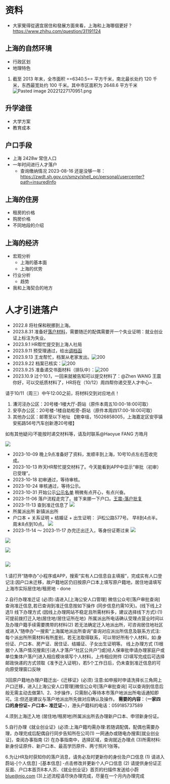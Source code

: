 # 资料
- 大家覺得從適宜居住和發展方面來看，上海和上海哪個更好？https://www.zhihu.com/question/31191124 

## 上海的自然环境
- 行政区划
- 地理特色
1. 截至 2013 年末，全市面积 ==6340.5== 平方千米，南北最长处约 120 千米，东西最宽处约 100 千米。其中市区面积为 2648.6 平方千米 ![Pasted image 20221227170951.png](https://s2.loli.net/2022/12/27/8hDPwGk9ZSemaBQ.png)
## 升学途径
- 大学方案
- 教育成本
## 户口手段
- 上海 2428w 常住人口
- 一年时间进行人才落户
	- 查询缴纳情况 2023-08-16 还是没够一年： https://zwdt.sh.gov.cn/smzy/shell_pc/personal/usercenter?path=insuredInfo
## 上海的住房
- 租房的价格
- 购房价格
- 不同地段的介绍

## 上海的经济
- 宏观分析 
	- 上海的基本面
	- 上海的优势
- 行业分析
	- 趋势
- 我和上海契合的地方

# 人才引进落户
- 2022.8 将社保和税挪到上海。
- 2023.8.31 准备好[落户材料](note/1.%20人才引进落户申请材料包-230814/C1371-王震-人才引进-漕河泾/2-申报信息表.xlsx)，需要随迁的配偶需要开一个失业证明：就业创业证上标注为失业。
- 2023.9.1 HR帮忙提交到上海人社局
- 2023.9.11 预受理通过，给出[调档函](note/files/王震-调档函.pdf)
- 2023.9.13 王龙帮忙，档案从老家发出。![200](note/files/Pasted%20image%2020230919115439.png)
- 2023.9.22 档案已核实：![200](note/files/img_v2_b07b19de-2566-42ae-91d8-4c789c3310dg.jpg)
- 2023.9.25 准备递交书面材料（排队中）：![200](note/files/img_v2_e9b494b8-f995-40f1-9f48-90108d96fcbg.jpg)
- 2023.10.9 过个10.1，一回来就被告知可以提交材料了：@Zhen WANG 王震 
你好，可以交纸质材料了，HR将在（10/12）周四帮你递交至人才中心~

请于10/11（周三）中午12:00之前，将材料交到对应地点！
1. 漕河泾办公区：20号楼-1楼大厅-蔚站（原件本周五10:00-18:00可取）
2. 安亭办公区：20号楼-1楼自助柜旁-蔚站（原件本周四17:00-18:00可取）
3. 其他办公区：邮寄至以下地址
【鲍幸瑶，15026858005，上海嘉定区安亭镇安拓路56号汽车创新港20号楼】

如有其他疑问/不能按时递交材料等，请及时联系@Haoyue FANG 方皓月

![](note/files/img_v2_33c13e9a-4822-4a2e-8c3b-4ce82c85d5dg.jpg)
- 2023-10-09 晚上9点准备好了资料，发顺丰到上海，10号10点左右签收完成。
- 2023-10-13 昨天HR帮忙提交材料了。今天能看到APP中显示“审批（初审）已受理”。
- 2023-10-18 初审通过，等待审核。
- 2023-10-24 审核通过，等待公示。
- 2023-10-31 开始公示[公示名单](note/files/《上海市引进人才申办本市常住户口》公示名单_公示公告_上海市人力资源和社会保障局.pdf) 稍微有点开心，有点兴奋。
- 2023-11-06 落户流程走完了。接下来挪一下户口。[王震-落户批复](note/files/王震-落户批复.pdf)
- 2023-11-13 查到准迁信息了 ![](note/files/Pasted%20image%2020231113091129.png)
- 所属派出所 新镇派出所
- 户口本 + 关系证明 + 结婚证 + 出生证明： 沪松公路577号。  早8到4点半。 周末8点到10点。
![](note/files/Pasted%20image%2020231106100612.png)
- 2023-11-14 ～ 2023-11-17 办完迁出迁入，等身份证寄过来
![](note/files/王沐晞身份证%201.jpg)

![](note/files/林惠身份证%201.jpg)

![](note/files/王青禾身份证%201.jpg)

![](note/files/王震身份证%201.jpg)
- 
1.请打开“随申办”小程序或APP，搜索“实有人口信息自主填报”，完成实有人口登记注:因户口未迁移，故户籍地区仍旧按原户口本上填写原户籍地，居住地请填写上海市实际居住地/租房地 - done

2.自行办理准迁证 (必须):请进入[上海公安人口管理] 微信公众号[落户审批查询] 查询准迁信息,若已查询到准迁信息按如下操作 (同步信息约需10天)。(线下线上2选1)
线下办理方式 (因线上办理网站不稳定且所需材料多，建议选择线下方式):(1)可提前拨打迁入地(居住地/居住证所在地》所属派出所电话确认受理点营业时间以及办理户籍手续需要携带的材料(2) 若无法确定迁入地派出所，可咨询居住地社区或进入“随申办”一搜索“上海属地派出所查询”查询对应派出所信息及联系方式注:每个派出所所需材料有所差别，若无法取得联系，可以带好所有个人材料，如:身份证、户口本、房产证、居住证、结婚证、子女出生证明等。
线上办理方式
(1)根据个人落户情况搜索[引进人才落户“社区公共户”]或[经人保审批申请办理家庭户或单位集体户落户]进入相应模块填写个人材料，上传相应附件
(2)填写完成后可选择邮政快递的方式领取《准予迁入证明》，若5个工作日后，仍未查到准迁信息的可向原受理窗口反映

3回原户籍地办理户籍迁出-《迁移证》(必须)
注意:如申报时申请洗择长三角网上户口迁移，进入[上海公安人口管理]微信公众号[落户审批查询] 可以查询到信息后般无需主动去做第1、2、3步操作，只需耐心等待本市落户地派出所电话通知即可。注:但还是建议与落户地派出所先做对应确认及操作。
**需要的内容**：（**一家四口的身份证~ 户口本~ 准迁证~**），港头户籍科的电话：059185737589

4.须到上海迁入地 (居住地/租房地)所属派出所去办理新户口本、申领新身份证。

5.自行办理《就业创业证》(必须:上海户籍均需办理:若随调配偶，配偶也需要办理，办理完成后配偶自行同步告知所在公司(1) 一网通办或随电办搜索[就业创业证]，查阅办事指南
(2) 在办事指南中，选择区域，查询就近办理点
(3)所需材料:新身份证原件、新户口本、最高学历原件、两寸照片1张等。

6.为让HR及时获知你的落户消息，请务必及时更新你的身份及户口信息
(1) 请进入蔚站-[个人信息] -[基本信息] -点击修改并更新个人户口信息
(2) 请提供身份证正反面、户口本首页8本人页、《就业创业证》首页的扫描件发送给小蔚<blue@nio.com>
(3)上述流程请尽快办理完成，尽量在一个月内办理完成
